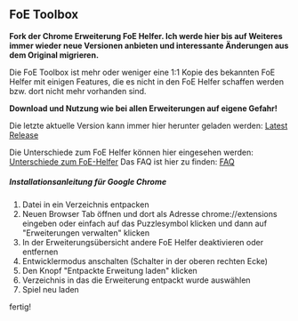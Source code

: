 ## FoE Toolbox
**Fork der Chrome Erweiterung FoE Helfer. Ich werde hier bis auf Weiteres immer wieder neue Versionen anbieten und interessante Änderungen aus dem Original migrieren.**

Die FoE Toolbox ist mehr oder weniger eine 1:1 Kopie des bekannten FoE Helfer mit einigen Features, die es nicht in den FoE Helfer schaffen werden bzw. dort nicht mehr vorhanden sind.

**Download und Nutzung wie bei allen Erweiterungen auf eigene Gefahr!**

Die letzte aktuelle Version kann immer hier herunter geladen werden: [Latest Release](https://github.com/sdn-br/foe-toolbox/releases/latest)

Die Unterschiede zum FoE Helfer können hier eingesehen werden: [Unterschiede zum FoE-Helfer](https://github.com/sdn-br/foe-toolbox/wiki/Unterschiede-zum-FoE-Helfer)
Das FAQ ist hier zu finden: [FAQ](https://github.com/sdn-br/foe-toolbox/wiki/FAQ)

##### Installationsanleitung für Google Chrome

1. Datei in ein Verzeichnis entpacken
2. Neuen Browser Tab öffnen und dort als Adresse chrome://extensions eingeben oder einfach auf das Puzzlesymbol klicken und dann auf "Erweiterungen verwalten" klicken
3. In der Erweiterungsübersicht andere FoE Helfer deaktivieren oder entfernen
4. Entwicklermodus anschalten (Schalter in der oberen rechten Ecke)
5. Den Knopf "Entpackte Erweitung laden" klicken
6. Verzeichnis in das die Erweiterung entpackt wurde auswählen
7. Spiel neu laden

fertig!
